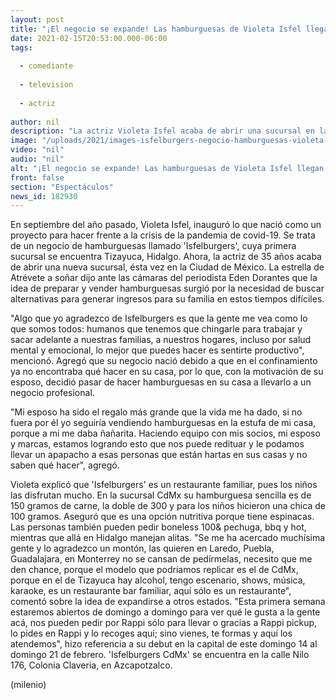 ```yaml
---
layout: post
title: "¡El negocio se expande! Las hamburguesas de Violeta Isfel llegan a CdMx"
date: 2021-02-15T20:53:00.000-06:00
tags:
  
  - comediante
  
  - television
  
  - actriz
  
author: nil
description: "La actriz Violeta Isfel acaba de abrir una sucursal en la Ciudad de México de su negocio de hamburguesas llamado 'Isfelburgers'. "
image: "/uploads/2021/images-isfelburgers-negocio-hamburguesas-violeta-isfel.jpg"
video: "nil"
audio: "nil"
alt: "¡El negocio se expande! Las hamburguesas de Violeta Isfel llegan a CdMx"
front: false
section: "Espectáculos"
news_id: 182930
---
```


En septiembre del año pasado, Violeta Isfel, inauguró lo que nació como un proyecto para hacer frente a la crisis de la pandemia de covid-19. Se trata de un negocio de hamburguesas llamado 'Isfelburgers', cuya primera sucursal se encuentra Tizayuca, Hidalgo. Ahora, la actriz de 35 años acaba de abrir una nueva sucursal, ésta vez en la Ciudad de México. La estrella de Atrévete a soñar dijo ante las cámaras del periodista Eden Dorantes que la idea de preparar y vender hamburguesas surgió por la necesidad de buscar alternativas para generar ingresos para su familia en estos tiempos difíciles.

"Algo que yo agradezco de Isfelburgers es que la gente me vea como lo que somos todos: humanos que tenemos que chingarle para trabajar y sacar adelante a nuestras familias, a nuestros hogares, incluso por salud mental y emocional, lo mejor que puedes hacer es sentirte productivo", mencionó. 
Agregó que su negocio nació debido a que en el confinamiento ya no encontraba qué hacer en su casa, por lo que, con la motivación de su esposo, decidió pasar de hacer hamburguesas en su casa a llevarlo a un negocio profesional. 

"Mi esposo ha sido el regalo más grande que la vida me ha dado, si no fuera por él yo seguiría vendiendo hamburguesas en la estufa de mi casa, porque a mi me daba ñañarita. Haciendo equipo con mis socios, mi esposo y marcas, estamos logrando esto que nos puede redituar y le podamos llevar un apapacho a esas personas que están hartas en sus casas y no saben qué hacer", agregó. 

Violeta explicó que 'Isfelburgers' es un restaurante familiar, pues los niños las disfrutan mucho. En la sucursal CdMx su hamburguesa sencilla es de 150 gramos de carne, la doble de 300 y para los niños hicieron una chica de 100 gramos. Aseguró que es una opción nutritiva porque tiene espinacas. Las personas también pueden pedir boneless 100& pechuga, bbq y hot, mientras que allá en Hidalgo manejan alitas.
"Se me ha acercado muchísima gente y lo agradezco un montón, las quieren en Laredo, Puebla, Guadalajara, en Monterrey no se cansan de pedírmelas, necesito que me den chance, porque el modelo que podríamos replicar es el de CdMx, porque en el de Tizayuca hay alcohol, tengo escenario, shows, música, karaoke, es un restaurante bar familiar, aquí sólo es un restaurante", comentó sobre la idea de expandirse a otros estados. 
"Esta primera semana estaremos abiertos de domingo a domingo para ver qué le gusta a la gente acá, nos pueden pedir por Rappi sólo para llevar o gracias a Rappi pickup, lo pides en Rappi y lo recoges aquí; sino vienes, te formas y aquí los atendemos", hizo referencia a su debut en la capital de este domingo 14 al domingo 21 de febrero. 
'Isfelburgers CdMx' se encuentra en la calle Nilo 176, Colonia Claveria, en Azcapotzalco. 

(milenio)